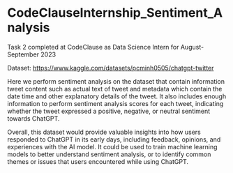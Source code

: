 # CodeClauseInternship_Sentiment_Analysis
Task 2 completed at CodeClause as Data Science Intern for August-September 2023

Dataset: https://www.kaggle.com/datasets/pcminh0505/chatgpt-twitter

Here we perform sentiment analysis on the dataset that contain information tweet content such as actual text of tweet and metadata which contain the date time and other explanatory details of the tweet. It also includes enough information to perform sentiment analysis scores for each tweet, indicating whether the tweet expressed a positive, negative, or neutral sentiment towards ChatGPT.

Overall, this dataset would provide valuable insights into how users responded to ChatGPT in its early days, including feedback, opinions, and experiences with the AI model. It could be used to train machine learning models to better understand sentiment analysis, or to identify common themes or issues that users encountered while using ChatGPT.
